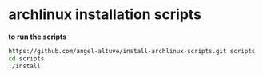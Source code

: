 # archlinux installation scripts

**to run the scripts**

``` bash
https://github.com/angel-altuve/install-archlinux-scripts.git scripts
cd scripts
./install
```

